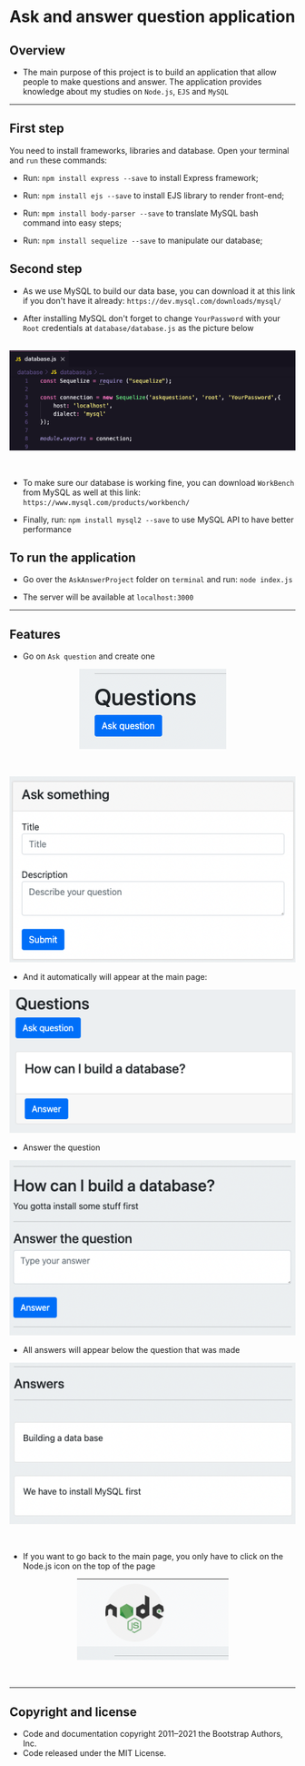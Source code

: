 # Ask and answer question application

## Overview
- The main purpose of this project is to build an application that allow people to make questions and answer. The application provides knowledge about my studies on `Node.js`, `EJS` and `MySQL` 
<hr>

## First step

You need to install frameworks, libraries and database. Open your terminal and `run` these commands:

- Run: `npm install express --save` to install Express framework;

- Run: `npm install ejs --save` to install EJS library to render front-end;

- Run: `mpm install body-parser --save` to translate MySQL bash command into easy steps;

- Run: `npm install sequelize --save` to manipulate our database;

## Second step

- As we use MySQL to build our data base, you can download it at this link if you don't have it already: 
`https://dev.mysql.com/downloads/mysql/ `

- After installing MySQL don't forget to change `YourPassword` with your `Root` credentials at `database/database.js`  as the picture below <br><br>

<p align="center">
  <img  src="src/1_instruction.png">
</p> <br>

- To make sure our database is working fine, you can download `WorkBench` from MySQL as well at this link: `https://www.mysql.com/products/workbench/`

- Finally, run: `npm install mysql2 --save` to use MySQL API to have better performance

## To run the application

- Go over the `AskAnswerProject` folder on `terminal` and run: `node index.js`

- The server will be available at `localhost:3000`
<hr>

## Features

- Go on `Ask question` and create one

<p align="center">
  <img  src="src/0_instruction.png">
</p> <br>

<p align="center">
  <img  src="src/4_instruction.png">
</p>

- And it automatically will appear at the main page:

<p align="center">
  <img  src="src/3_instruction.png">
</p> 

- Answer the question

<p align="center">
  <img  src="src/5_instruction.png">
</p>

- All answers will appear below the question that was made

<p align="center">
  <img  src="src/6_instruction.png">
</p> <br>

- If you want to go back to the main page, you only have to click on the Node.js icon on the top of the page

<p align="center">
  <img  src="src/7_instruction.png">
</p> <br> <hr>

## Copyright and license
- Code and documentation copyright 2011–2021 the Bootstrap Authors, Inc. 
- Code released under the MIT License.
